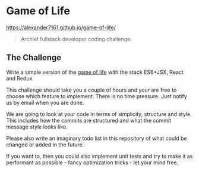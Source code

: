 # Game of Life

https://alexander7161.github.io/game-of-life/

> Archlet fullstack developer coding challenge.

## The Challenge

Write a simple version of the [game of life](https://en.wikipedia.org/wiki/Conway's_Game_of_Life) with the stack ES6+JSX, React and Redux.

This challenge should take you a couple of hours and your are free to choose which feature to implement. There is no time pressure. Just notify us by email when you are done.

We are going to look at your code in terms of simplicity, structure and style. This includes how the commits are structured and what the commit message style looks like.

Please also write an imaginary todo list in this repository of what could be changed or added in the future.

If you want to, then you could also implement unit tests and try to make it as performant as possible - fancy optimization tricks - let your mind free.
